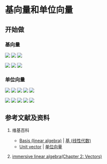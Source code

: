 # 基向量和单位向量

## 开始做

### 基向量

![](/images/线性代数/向量/基向量和单位向量/1a1.jpg)
![](/images/线性代数/向量/基向量和单位向量/1a2.jpg)
![](/images/线性代数/向量/基向量和单位向量/1a3.jpg)

![](/images/线性代数/向量/基向量和单位向量/2a1.jpg)
![](/images/线性代数/向量/基向量和单位向量/2a2.jpg)
![](/images/线性代数/向量/基向量和单位向量/2a3.jpg)

### 单位向量

![](/images/线性代数/向量/基向量和单位向量/3a1.jpg)
![](/images/线性代数/向量/基向量和单位向量/3a2.jpg)
![](/images/线性代数/向量/基向量和单位向量/3a3.jpg)
![](/images/线性代数/向量/基向量和单位向量/3a4.jpg)
![](/images/线性代数/向量/基向量和单位向量/3a5.jpg)

![](/images/线性代数/向量/基向量和单位向量/4a1.jpg)
![](/images/线性代数/向量/基向量和单位向量/4a2.jpg)
![](/images/线性代数/向量/基向量和单位向量/4a3.jpg)
![](/images/线性代数/向量/基向量和单位向量/4a4.jpg)
![](/images/线性代数/向量/基向量和单位向量/4a5.jpg)

## 参考文献及资料

1. 维基百科
	- [Basis (linear algebra)](https://en.wikipedia.org/wiki/Basis_(linear_algebra)) | [基 (线性代数)](https://zh.wikipedia.org/wiki/%E5%9F%BA_(%E7%B7%9A%E6%80%A7%E4%BB%A3%E6%95%B8)) 
	- [Unit vector](https://en.wikipedia.org/wiki/Unit_vector) | [单位向量](https://zh.wikipedia.org/wiki/%E5%8D%95%E4%BD%8D%E5%90%91%E9%87%8F) 

2. [immersive linear algebra(Chapter 2: Vectors)](http://immersivemath.com/ila/ch02_vectors/ch02.html)